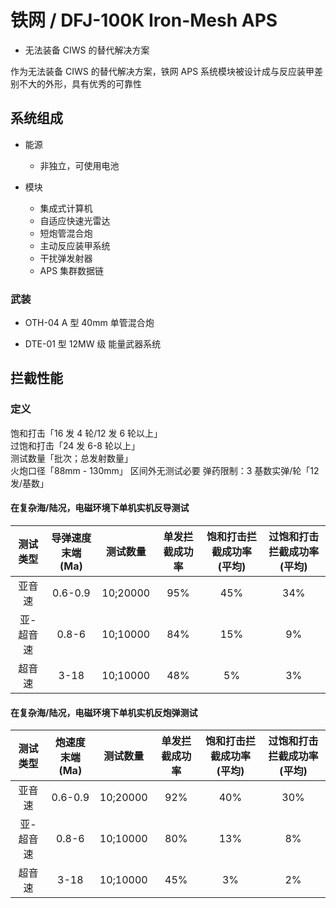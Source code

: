 # 铁网 / DFJ-100K Iron-Mesh APS

- 无法装备 CIWS 的替代解决方案

作为无法装备 CIWS 的替代解决方案，铁网 APS 系统模块被设计成与反应装甲差别不大的外形，具有优秀的可靠性

## 系统组成

- 能源

  - 非独立，可使用电池

- 模块
  - 集成式计算机
  - 自适应快速光雷达
  - 短炮管混合炮
  - 主动反应装甲系统
  - 干扰弹发射器
  - APS 集群数据链

### 武装

- OTH-04 A 型 40mm 单管混合炮

- DTE-01 型 12MW 级 能量武器系统

## 拦截性能

### 定义

饱和打击「16 发 4 轮/12 发 6 轮以上」  
过饱和打击「24 发 6-8 轮以上」  
测试数量「批次；总发射数量」  
火炮口径「88mm - 130mm」 区间外无测试必要
弹药限制：3 基数实弹/轮「12 发/基数」

#### 在复杂海/陆况，电磁环境下单机实机反导测试

| 测试类型  | 导弹速度 末端(Ma) | 测试数量 | 单发拦截成功率 | 饱和打击拦截成功率(平均) | 过饱和打击拦截成功率(平均) |
| :-------: | :---------------: | :------: | :------------: | :----------------------: | :------------------------: |
|  亚音速   |      0.6-0.9      | 10;20000 |      95%       |           45%            |            34%             |
| 亚-超音速 |       0.8-6       | 10;10000 |      84%       |           15%            |             9%             |
|  超音速   |       3-18        | 10;10000 |      48%       |            5%            |             3%             |

#### 在复杂海/陆况，电磁环境下单机实机反炮弹测试

| 测试类型  | 炮速度 末端(Ma) | 测试数量 | 单发拦截成功率 | 饱和打击拦截成功率(平均) | 过饱和打击拦截成功率(平均) |
| :-------: | :-------------: | :------: | :------------: | :----------------------: | :------------------------: |
|  亚音速   |     0.6-0.9     | 10;20000 |      92%       |           40%            |            30%             |
| 亚-超音速 |      0.8-6      | 10;10000 |      80%       |           13%            |             8%             |
|  超音速   |      3-18       | 10;10000 |      45%       |            3%            |             2%             |
